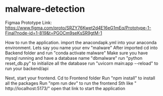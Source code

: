 # malware-detection
Figmaa Prototype Link:
  https://www.figma.com/proto/SRZY76Kwet2d4E16eG1mEq/Prototype-1-Final?node-id=1-819&t=PGOCm9seKsSR9gtM-1

How to run the application. import the anacondapk.yml into your anaconda environment.
Lets say you name your env "malware"
After imported cd into Backend folder and run "conda activate malware"
Make sure you have mysql running and have a database name "dbmalware"
run "python reset_db.py" to initialize all the database
run "uvicorn main:app --reload" to run your backend/api

Next, start your frontend. Cd to Frontend folder
Run "npm install" to install all the packages
Run "npm run dev" to run the frontend
Sth like  " http://localhost:5173/" open that link to start the application